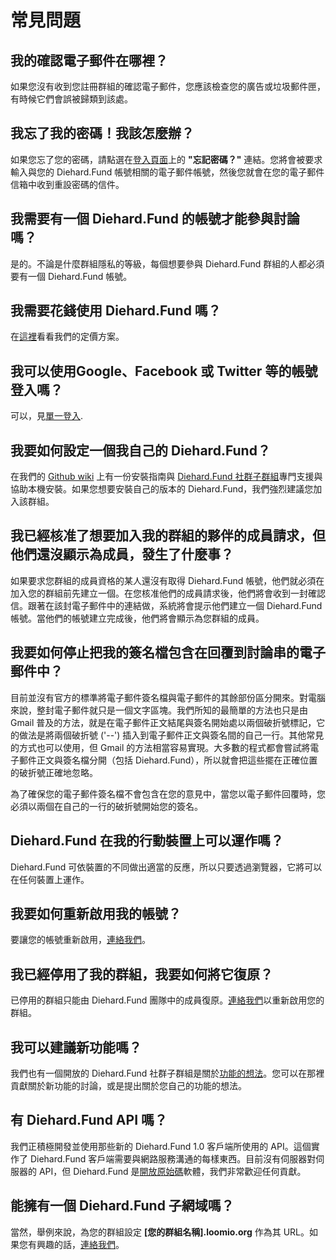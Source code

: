 # 常見問題

## 我的確認電子郵件在哪裡？

如果您沒有收到您註冊群組的確認電子郵件，您應該檢查您的廣告或垃圾郵件匣，有時候它們會誤被歸類到該處。

## 我忘了我的密碼！我該怎麼辦？

如果您忘了您的密碼，請點選在[登入頁面](https://www.loomio.org/users/sign_in)上的 **"忘記密碼？"** 連結。您將會被要求輸入與您的 Diehard.Fund 帳號相關的電子郵件帳號，然後您就會在您的電子郵件信箱中收到重設密碼的信件。

## 我需要有一個 Diehard.Fund 的帳號才能參與討論嗎？

是的。不論是什麼群組隱私的等級，每個想要參與 Diehard.Fund 群組的人都必須要有一個 Diehard.Fund 帳號。

## 我需要花錢使用 Diehard.Fund 嗎？

在[這裡](https://www.loomio.org/pricing)看看我們的定價方案。

## 我可以使用Google、Facebook 或 Twitter 等的帳號登入嗎？

可以，見[單一登入](getting_started.html#single-sign-on).

## 我要如何設定一個我自己的 Diehard.Fund？

在我們的 [Github wiki](https://github.com/loomio/loomio/wiki) 上有一份安裝指南與 [Diehard.Fund 社群子群組](https://www.loomio.org/g/C7I2YAPN/loomio-community-installing-loomio)專門支援與協助本機安裝。如果您想要安裝自己的版本的 Diehard.Fund，我們強烈建議您加入該群組。

## 我已經核准了想要加入我的群組的夥伴的成員請求，但他們還沒顯示為成員，發生了什麼事？

如果要求您群組的成員資格的某人還沒有取得 Diehard.Fund 帳號，他們就必須在加入您的群組前先建立一個。在您核准他們的成員請求後，他們將會收到一封確認信。跟著在該封電子郵件中的連結做，系統將會提示他們建立一個 Diehard.Fund 帳號。當他們的帳號建立完成後，他們將會顯示為您群組的成員。

## 我要如何停止把我的簽名檔包含在回覆到討論串的電子郵件中？

目前並沒有官方的標準將電子郵件簽名檔與電子郵件的其餘部份區分開來。對電腦來說，整封電子郵件就只是一個文字區塊。我們所知的最簡單的方法也只是由 Gmail 普及的方法，就是在電子郵件正文結尾與簽名開始處以兩個破折號標記，它的做法是將兩個破折號 ('--') 插入到電子郵件正文與簽名間的自己一行。其他常見的方式也可以使用，但 Gmail 的方法相當容易實現。大多數的程式都會嘗試將電子郵件正文與簽名檔分開（包括 Diehard.Fund），所以就會把這些擺在正確位置的破折號正確地忽略。

為了確保您的電子郵件簽名檔不會包含在您的意見中，當您以電子郵件回覆時，您必須以兩個在自己的一行的破折號開始您的簽名。

## Diehard.Fund 在我的行動裝置上可以運作嗎？

Diehard.Fund 可依裝置的不同做出適當的反應，所以只要透過瀏覽器，它將可以在任何裝置上運作。

## 我要如何重新啟用我的帳號？

要讓您的帳號重新啟用，[連絡我們](https://loomio.org/contact)。

## 我已經停用了我的群組，我要如何將它復原？

已停用的群組只能由 Diehard.Fund 團隊中的成員復原。[連絡我們](https://loomio.org/contact)以重新啟用您的群組。

## 我可以建議新功能嗎？

我們也有一個開放的 Diehard.Fund 社群子群組是關於[功能的想法](https://www.loomio.org/g/GN7EFQTK/loomio-community-feature-ideas)。您可以在那裡貢獻關於新功能的討論，或是提出關於您自己的功能的想法。

## 有 Diehard.Fund API 嗎？

我們正積極開發並使用那些新的 Diehard.Fund 1.0 客戶端所使用的 API。這個實作了 Diehard.Fund 客戶端需要與網路服務溝通的每樣東西。目前沒有伺服器對伺服器的 API，但 Diehard.Fund 是[開放原始碼](http://github.com/loomio/loomio)軟體，我們非常歡迎任何貢獻。

## 能擁有一個 Diehard.Fund 子網域嗎？

當然，舉例來說，為您的群組設定 **[您的群組名稱].loomio.org** 作為其 URL。如果您有興趣的話，[連絡我們](https://loomio.org/contact)。
